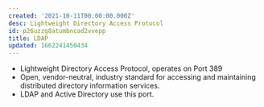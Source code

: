 ```yaml
---
created: '2021-10-11T00:00:00.000Z'
desc: Lightweight Directory Access Protocol
id: p26uzzg8atumbncad2vvepp
title: LDAP
updated: 1662241450434
---
```

   
   
- Lightweight Directory Access Protocol, operates on Port 389   
- Open, vendor-neutral, industry standard for accessing and maintaining distributed directory information services.   
- LDAP and Active Directory use this port.